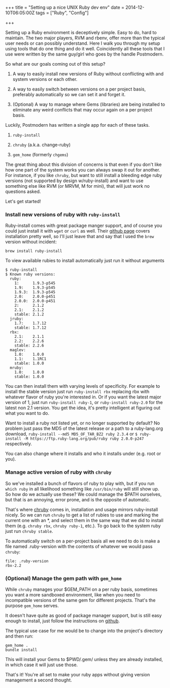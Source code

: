 +++
title = "Setting up a nice UNIX Ruby dev env"
date = 2014-12-10T06:05:00Z
tags = ["Ruby", "Config"]

+++

Setting up a Ruby environment is deceptively simple. Easy to do, hard to maintain. The two major players, RVM and rbenv, offer more than the typical user needs or can possibly understand. Here I walk you through my setup using tools that do one thing and do it well. Coincidently all these tools that I use were written by the same guy/girl who goes by the handle Postmodern.

So what are our goals coming out of this setup?

1. A way to easily install new versions of Ruby without conflicting with and system versions or each other.

2. A way to easily switch between versions on a per project basis, preferably automatically so we can set it and forget it.

3. (Optional) A way to manage where Gems (libraries) are being installed to eliminate any weird conflicts that may occur again on a per project basis.

Luckily, Postmodern has written a single app for each of these tasks.

1. `ruby-install`

2. `chruby` (a.k.a. change-ruby)

3. `gem_home` (formerly `chgems`)

The great thing about this division of concerns is that even if you don't like how one part of the system works you can always swap it out for another. For instance, if you like `chruby`, but want to still install a bleeding edge ruby versions (not supported by design w/ruby-install) and want to use something else like RVM (or MRVM, M for mini), that will just work no questions asked.

Let's get started!

### Install new versions of ruby with `ruby-install`

Ruby-install comes with great package manger support, and of course you could just install it with `wget` or `curl` as well. Their [github page](https://github.com/postmodern/ruby-install) covers installation pretty well, so I'll just leave that and say that I used the `brew` version without incident:

~~~
brew install ruby-install
~~~

To view available rubies to install automatically just run it without arguments

~~~
$ ruby-install
$ Known ruby versions:
  ruby:
    1:      1.9.3-p545
    1.9:    1.9.3-p545
    1.9.3:  1.9.3-p545
    2.0:    2.0.0-p451
    2.0.0:  2.0.0-p451
    2:      2.1.2
    2.1:    2.1.2
    stable: 2.1.2
  jruby:
    1.7:    1.7.12
    stable: 1.7.12
  rbx:
    2.1:    2.1.1
    2.2:    2.2.6
    stable: 2.2.6
  maglev:
    1.0:    1.0.0
    1.1:    1.1RC1
    stable: 1.0.0
  mruby:
    1.0:    1.0.0
    stable: 1.0.0
~~~

You can then install them with varying levels of specificity. For example to install the stable version just run `ruby-install rbx` replacing rbx with whatever flavor of ruby you're interested in. Or if you want the latest major version of 1, just run `ruby-install ruby-1`, or `ruby-install ruby-2.0` for the latest non 2.1 version. You get the idea, it's pretty intelligent at figuring out what you want to do.

Want to install a ruby not listed yet, or no longer supported by default? No problem just pass the MD5 of the latest release or a path to a ruby-lang.org download, `ruby-install --md5 MD5_OF_TAR_BZ2 ruby 2.3.4` or `$ ruby-install -M https://ftp.ruby-lang.org/pub/ruby ruby 2.0.0-p247` respectively.

You can also change where it installs and who it installs under (e.g. root or you).


### Manage active version of ruby with `chruby`

So we've installed a bunch of flavors of ruby to play with, but if you run `which ruby` in all likelihood something like `/usr/bin/ruby` will still show up. So how do we actually use these? We could manage the $PATH ourselves, but that is an annoying, error prone, and is the opposite of automatic.

That's where [chruby](https://github.com/postmodern/chruby) comes in, installation and usage mirrors ruby-install nicely. So we can run `chruby` to get a list of rubies to use and marking the current one with an \*, and select them in the same way that we did to install them (e.g. `chruby rbx`, `chruby ruby-1`, etc.). To go back to the system ruby just run `chruby stable`.

To automatically switch on a per-project basis all we need to do is make a file named .ruby-version with the contents of whatever we would pass `chruby`:

~~~
file: .ruby-version
rbx-2.2
~~~


### (Optional) Manage the gem path with `gem_home`

While `chruby` manages your $GEM_PATH on a per ruby basis, sometimes you want a more sandboxed environment, like when you need to incompatible versions of the same gem for different projects. That's the purpose `gem_home` serves.

It doesn't have quite as good of package manager support, but is still easy enough to install, just follow the instructions on [github](https://github.com/postmodern/gem_home#readme).

The typical use case for me would be to change into the project's directory and then run:

~~~
gem_home .
bundle install
~~~

This will install your Gems to $PWD/.gem/ unless they are already installed, in which case it will just use those.

That's it! You're all set to make your ruby apps without giving version management a second thought.
